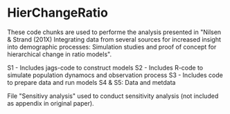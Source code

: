 # HierChangeRatio

These code chunks are used to performe the analysis presented in "Nilsen & Strand (201X) Integrating data from several sources for increased 
insight into demographic processes: Simulation studies and proof of concept for hierarchical change in ratio models". 

S1 - Includes jags-code to construct models
S2 - Includes R-code to simulate population dynamocs and observation process
S3 - Includes code to prepare data and run models
S4 & S5: Data and metdata

File "Sensitivy analysis" used to conduct sensitivity analysis (not included as appendix in original paper). 